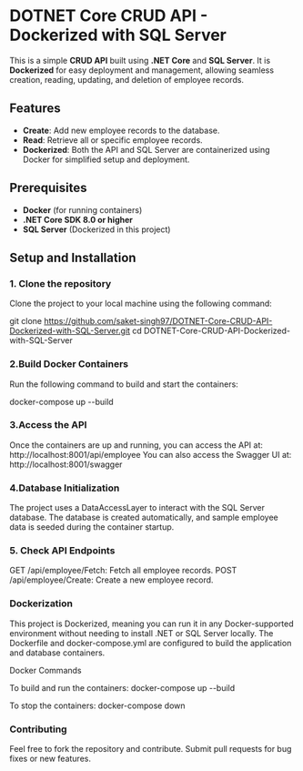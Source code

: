 # DOTNET Core CRUD API - Dockerized with SQL Server

This is a simple **CRUD API** built using **.NET Core** and **SQL Server**. It is **Dockerized** for easy deployment and management, allowing seamless creation, reading, updating, and deletion of employee records.

## Features

- **Create**: Add new employee records to the database.
- **Read**: Retrieve all or specific employee records.
- **Dockerized**: Both the API and SQL Server are containerized using Docker for simplified setup and deployment.

## Prerequisites

- **Docker** (for running containers)
- **.NET Core SDK 8.0 or higher**
- **SQL Server** (Dockerized in this project)

## Setup and Installation

### 1. Clone the repository

Clone the project to your local machine using the following command:

git clone https://github.com/saket-singh97/DOTNET-Core-CRUD-API-Dockerized-with-SQL-Server.git
cd DOTNET-Core-CRUD-API-Dockerized-with-SQL-Server


### 2.Build Docker Containers
Run the following command to build and start the containers:

docker-compose up --build


### 3.Access the API
Once the containers are up and running, you can access the API at:
http://localhost:8001/api/employee
You can also access the Swagger UI at:
http://localhost:8001/swagger


### 4.Database Initialization
The project uses a DataAccessLayer to interact with the SQL Server database. The database is created automatically, and sample employee data is seeded during the container startup.

### 5. Check API Endpoints
GET /api/employee/Fetch: Fetch all employee records.
POST /api/employee/Create: Create a new employee record.


### Dockerization

This project is Dockerized, meaning you can run it in any Docker-supported environment without needing to install .NET or SQL Server locally. The Dockerfile and docker-compose.yml are configured to build the application and database containers.

Docker Commands

To build and run the containers:
docker-compose up --build

To stop the containers:
docker-compose down


### Contributing
Feel free to fork the repository and contribute. Submit pull requests for bug fixes or new features.

